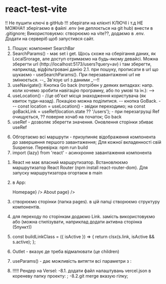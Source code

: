 # react-test-vite

<!-- rafce - 'розгорнути' компонент -->

!! Не пушити ключі в gitHub !!! зберігати на клієнті КЛЮЧІ і т.д НЕ МОЖНА!!
зберігаємо в файлі .env (не деплоється на git hub) внести в .gitignore;
Використовуємо: створюємо на vite??, додаємо в .env. Додати на серверіб щоб
запустився сайт.

<!-- const MY_KEY = import.meta.env.VITA_API_KEY -->

<!-- *== 05_2 - Навігація ==* -->
<!-- useLocation(), useSearchParams(), useNavigation() -->

1. Пошук: компонент SearchBar
2. SearchParams() - має set і get. Щось схоже на сберігання даних, як
   LocalSrorage, але доступ отримаємо на будь-якому девайсі. Можна зберегти url
   (http://localhost:5173/users?query=av) і там зберегти, наприклад,
   відфільтровані данію 2.1. при пошуку, прописати в url що шукаємо -
   useSearchParams(). При перезавантаженні url не змінюється. --_ Зв'язує url з
   даними _--!!
3. useNavigate(): Кнопка Go back (потрібен у деяких випадках: напр. коли хочемо
   зробити навігацію програмну, або по умові та ін.):
      <!-- const navigate = useNavigate(); //приймає шлях
      <!-- в navigate пишемо абсолютний шлях '/users', або піднятися на одну сходинку вище (-1)  -->
      <!-- <button onClick={() => navigate(-1)}>Go back</button> --> -->
4. useLocation() - //це об'єкт місця знаходження користувача (як квиток
   туди-назад). Локацією можна поділитися. -- кнопка GoBack. --- const location
   = useLocation() - звідки переходимо; на <Link to='' state={location} /> const
   goBackLink = useRef(location.state ?? '/users'); - при перезагрузці Ref
   очищується, ?? поверне хочаб на початок;
   <Link to={goBackLink.current}>Go back</Link>
5. useRef - дозволяє зберегти значення. Оновлення сторінки збиває useRef

<!-- * == lazy ==*  - Оптимізація (для скорішого завантаження сторінки)-->
<!-- для lazy компоненти повинні бути експортовані дефолтно export default -->

6. Обгортаємо всі маршрути <Suspense></Suspense> - призупиняє відображення
   компонента до завершення першого завантаження; Для кожної вкладенності свій
   Suspense. Перевірка: npm run build
7. import {lazy} from 'react' - асинхронне завантаження компонента
<!-- const About = lazy(() => import('../pages/About/About')); -->

<!-- *===05_1 - Маршрутизація ===* -->

1. React не має власний маршрутизатор. Встановлюємо маршрутизатор React Router
   (npm install react-router-dom). Для запуску маршрутизатора огортаєм в main
   <BrowserRouter><App /></BrowserRouter>

2. в App:
   <!-- *= маршрутизатор =* -->
   <Routes> 
   		<Route path='/' element={<h2>Homepage</h2>} /> 
   		<Route path="/about" element={<h2>About page</h2>} />
   </Routes>
3. створюємо сторінки (папка pages). в цій папці створюємо структуру
   компонентів.
4. для переходу по сторінкам додаємо Link. замість <a href="/"></a>
   використовуємо <Link to="/"></Link> або <NavLink to="/"></NavLink> (можна
   стилізувати, наприклад додати активна сторінка (5пункт))
5. <!-- стилізація активного лінка -->
   const buildLinkClass = ({ isActive }) => { return clsx(s.link, isActive &&
   s.active); };
6. Outlet - вказує де треба відмалювати (це children)
7. useParams() - дає можливість витягти всі параметри з :

<!-- ОБОВ'ЯЗКОВО!!! для Versel якщо є маршрутизація-->

8. !!!!! Рендер на Versel: -8.1. додати файл налаштувань vercel.json в кореневу
   папку проекту:
   <!-- {
     "rewrites":  [
       {"source": "/(.*)", "destination": "/"}
     ]
   } -->
   ; -8.2.git merge вказую гілку;
   <!-- Змінити назву гілки: git branch -m new-name (якщо знаходишся в даній гілці); git
       branch -m old-name new-name (якщо знаходишся в іншій гілці); -->
